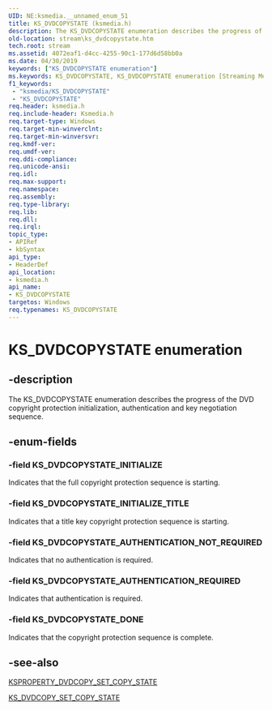 ```yaml
---
UID: NE:ksmedia.__unnamed_enum_51
title: KS_DVDCOPYSTATE (ksmedia.h)
description: The KS_DVDCOPYSTATE enumeration describes the progress of the DVD copyright protection initialization, authentication and key negotiation sequence.
old-location: stream\ks_dvdcopystate.htm
tech.root: stream
ms.assetid: 4072eaf1-d4cc-4255-90c1-177d6d58bb0a
ms.date: 04/30/2019
keywords: ["KS_DVDCOPYSTATE enumeration"]
ms.keywords: KS_DVDCOPYSTATE, KS_DVDCOPYSTATE enumeration [Streaming Media Devices], KS_DVDCOPYSTATE_AUTHENTICATION_NOT_REQUIRED, KS_DVDCOPYSTATE_AUTHENTICATION_REQUIRED, KS_DVDCOPYSTATE_DONE, KS_DVDCOPYSTATE_INITIALIZE, KS_DVDCOPYSTATE_INITIALIZE_TITLE, dvdref_f91c9ef4-f31c-4065-8017-26ef6ef76708.xml, ksmedia/KS_DVDCOPYSTATE, ksmedia/KS_DVDCOPYSTATE_AUTHENTICATION_NOT_REQUIRED, ksmedia/KS_DVDCOPYSTATE_AUTHENTICATION_REQUIRED, ksmedia/KS_DVDCOPYSTATE_DONE, ksmedia/KS_DVDCOPYSTATE_INITIALIZE, ksmedia/KS_DVDCOPYSTATE_INITIALIZE_TITLE, stream.ks_dvdcopystate
f1_keywords:
 - "ksmedia/KS_DVDCOPYSTATE"
 - "KS_DVDCOPYSTATE"
req.header: ksmedia.h
req.include-header: Ksmedia.h
req.target-type: Windows
req.target-min-winverclnt: 
req.target-min-winversvr: 
req.kmdf-ver: 
req.umdf-ver: 
req.ddi-compliance: 
req.unicode-ansi: 
req.idl: 
req.max-support: 
req.namespace: 
req.assembly: 
req.type-library: 
req.lib: 
req.dll: 
req.irql: 
topic_type:
- APIRef
- kbSyntax
api_type:
- HeaderDef
api_location:
- ksmedia.h
api_name:
- KS_DVDCOPYSTATE
targetos: Windows
req.typenames: KS_DVDCOPYSTATE
---
```


# KS_DVDCOPYSTATE enumeration


## -description


The KS_DVDCOPYSTATE enumeration describes the progress of the DVD copyright protection initialization, authentication and key negotiation sequence.


## -enum-fields




### -field KS_DVDCOPYSTATE_INITIALIZE

Indicates that the full copyright protection sequence is starting.


### -field KS_DVDCOPYSTATE_INITIALIZE_TITLE

Indicates that a title key copyright protection sequence is starting.


### -field KS_DVDCOPYSTATE_AUTHENTICATION_NOT_REQUIRED

Indicates that no authentication is required.


### -field KS_DVDCOPYSTATE_AUTHENTICATION_REQUIRED

Indicates that authentication is required.


### -field KS_DVDCOPYSTATE_DONE

Indicates that the copyright protection sequence is complete.


## -see-also




<a href="https://docs.microsoft.com/windows-hardware/drivers/stream/ksproperty-dvdcopy-set-copy-state">KSPROPERTY_DVDCOPY_SET_COPY_STATE</a>



<a href="https://docs.microsoft.com/windows-hardware/drivers/ddi/ksmedia/ns-ksmedia-_ks_dvdcopy_set_copy_state">KS_DVDCOPY_SET_COPY_STATE</a>
 

 

